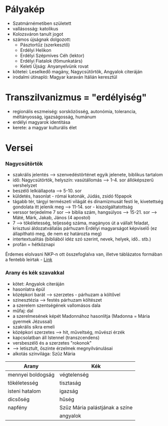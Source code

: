 # Pályakép

- Szatmárnémetiben született
- vallásosság: katolikus
- Kolozsváron tanult jogot
- számos újságnak dolgozott:
	- Pásztortűz (szerkesztő)
	- Erdélyi Helikon
	- Erdélyi Szépmíves Céh (lektor)
	- Erdélyi Fiatalok (főmunkatárs)
	- Keleti Újság: Anyanyelvünk rovat
- kötetei: Leselkedő magány, Nagycsütörtök, Angyalok citeráján
- irodalmi útinapló: Magyar karaván Itálián keresztül

# Transzilvanizmus = "erdélyiség"

- regionális eszmeiség: sorsközösség, autonómia, tolerancia, méltányosság, igazságosság, humánum
- erdélyi magyarok identitása
- kerete: a magyar kulturális élet

# Versei

### Nagycsütörtök

- szakrális jelentés —> szenvedéstörténet egyik jelenete, biblikus tartalom
- idő: Nagycsütörtök, helyszín: vasútállomás —> 1-4. sor állóképszerű vershelyzet
- beszélő lelkiállapota —> 5-10. sor
- küldetés, hasonlat - római katonák, Júdás, zsidó főpapok
- tágabb tér, tárgyi természeti világát és dinamizmusát festi le, kivetettség gondolata itt jelenik meg —> 11-14. sor - kiszolgáltatottság
- verssor terjedelme 7 sor —> biblia szám, hangsúlyos —> 15-21. sor —> Máté, Márk, Jakab, János (4 apostol)
- 7 —> tökéletesség, teljesség száma, magányos út a vállalt feladat, krisztusi áldozatvállalás párhuzam Erdélyi magyarságot képviselő (ez állapítható meg, de nem ez határozta meg)
- intertextualitás (bibliából idéz szó szerint, nevek, helyek, idő.. stb.)
- profán = hétköznapi

Érdemes elolvasni NKP-n ott összefoglalva van, illetve táblázatos formában a fentebb leírtak - [Link](https://www.nkp.hu/tankonyv/irodalom_12_nat2020/lecke_03_023?w=Nagycs%C3%BCt%C3%B6rt%C3%B6k#section-94648184036)

### Arany és kék szavakkal

- kötet: Angyalok citeráján
- hasonlatra épül
- középkori barát —> szerzetes - párhuzam a költővel
- szinesztézia —> festés párhuzam költészet
- a szerelem szentségének vallomásos dala
- műfaj: dal
- a szerelmesének képét Madonnához hasonlítja (Madonna = Mária gyermek Jézussal)
- szakrális síkra emeli
- középkori szerzetes —> hit, műveltség, művészi érzék
- kapcsolatban áll Istennel (transzcendens)
- versbeszélő és a szerzetes "rokonok"
- —> letisztult, őszinte érzelmek megnyilvánulásai
- alkotás színvilága: Szűz Mária

| Arany             | Kék                            |
| ----------------- | ------------------------------ |
| mennyei boldogság | végtelenség                    |
| tökéletesség      | tisztaság                      |
| isteni hatalom    | igazság                        |
| dicsőség          | hűség                          |
| napfény           | Szűz Mária palástjának a színe |
|                   | angyalok                       |
